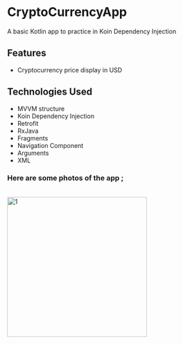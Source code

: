 # CryptoCurrencyApp
A basic Kotlin app to practice in Koin Dependency Injection
<br>

## Features
- Cryptocurrency price display in USD <br>

## Technologies Used
- MVVM structure <br>
- Koin Dependency Injection <br>
- Retrofit <br>
- RxJava <br>
- Fragments <br>
- Navigation Component <br>
- Arguments <br>
- XML <br>

### Here are some photos of the app ;
<br>

<img width="322" alt="1" src="https://github.com/mertgoksu/CryptoCrazy/assets/119433132/93481bdd-8329-4e8d-9bab-a26fae75e68b">
